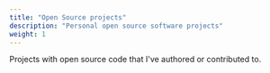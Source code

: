 ```yaml
---
title: "Open Source projects"
description: "Personal open source software projects"
weight: 1
---
```


Projects with open source code that I've authored or contributed to.
